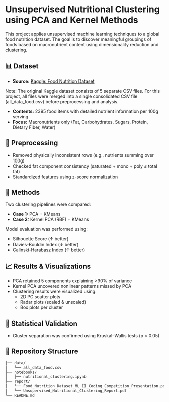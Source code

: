 # Unsupervised Nutritional Clustering using PCA and Kernel Methods

This project applies unsupervised machine learning techniques to a global food nutrition dataset. The goal is to discover meaningful groupings of foods based on macronutrient content using dimensionality reduction and clustering.

## 📊 Dataset

- **Source:** [Kaggle: Food Nutrition Dataset](https://www.kaggle.com/datasets/utsavdey1410/food-nutrition-dataset/data)
  
Note: The original Kaggle dataset consists of 5 separate CSV files.
For this project, all files were merged into a single consolidated CSV file (all_data_food.csv) before preprocessing and analysis.
- **Contents:** 2395 food items with detailed nutrient information per 100g serving
- **Focus:** Macronutrients only (Fat, Carbohydrates, Sugars, Protein, Dietary Fiber, Water)

## 🧹 Preprocessing

- Removed physically inconsistent rows (e.g., nutrients summing over 100g)
- Checked fat component consistency (saturated + mono + poly ≤ total fat)
- Standardized features using z-score normalization

## 🧠 Methods

Two clustering pipelines were compared:

- **Case 1:** PCA + KMeans  
- **Case 2:** Kernel PCA (RBF) + KMeans  

Model evaluation was performed using:

- Silhouette Score (↑ better)
- Davies-Bouldin Index (↓ better)
- Calinski-Harabasz Index (↑ better)

## 📈 Results & Visualizations

- PCA retained 5 components explaining >90% of variance  
- Kernel PCA uncovered nonlinear patterns missed by PCA  
- Clustering results were visualized using:
  - 2D PC scatter plots
  - Radar plots (scaled & unscaled)
  - Box plots per cluster

## 🧪 Statistical Validation

- Cluster separation was confirmed using Kruskal–Wallis tests (p < 0.05)

## 📁 Repository Structure

```bash
├── data/
│   └── all_data_food.csv
├── notebooks/
│   ├── nutritional_clustering.ipynb
├── report/
│   └── Food_Nutrition_Dataset_ML_II_Coding_Competition_Presentation.pdf
│   └── Unsupervised_Nutritional_Clustering_Report.pdf
└── README.md

